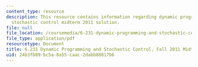 ```yaml
---
content_type: resource
description: This resource contains information regarding dynamic programming and
  stochastic control midterm 2011 solution.
file: null
file_location: /coursemedia/6-231-dynamic-programming-and-stochastic-control-fall-2015/24b3fb89bc5a8a55caac2dabb88817b6_MIT6_231F15_mid_2011_sol.pdf
file_type: application/pdf
resourcetype: Document
title: 6.231 Dynamic Programming and Stochastic Control, Fall 2011 Midterm and Solutions
uid: 24b3fb89-bc5a-8a55-caac-2dabb88817b6
---
```

